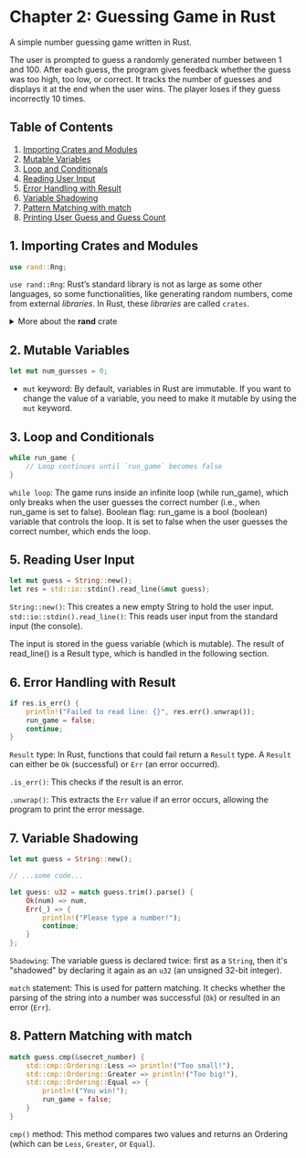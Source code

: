 # Chapter 2: Guessing Game in Rust

A simple number guessing game written in Rust.

The user is prompted to guess a randomly generated number between 1 and 100. After each guess, the program gives feedback whether the guess was too high, too low, or correct. It tracks the number of guesses and displays it at the end when the user wins. The player loses if they guess incorrectly 10 times.

## Table of Contents

1. [Importing Crates and Modules](#1-importing-crates-and-modules)
2. [Mutable Variables](#3-mutable-variables)
3. [Loop and Conditionals](#4-loop-and-conditionals)
4. [Reading User Input](#5-reading-user-input)
5. [Error Handling with Result](#6-error-handling-with-result)
6. [Variable Shadowing](#7-variable-shadowing)
7. [Pattern Matching with match](#8-pattern-matching-with-match)
8. [Printing User Guess and Guess Count](#9-printing-user-guess-and-guess-count)

## 1. Importing Crates and Modules
```rust
use rand::Rng;
```

`use rand::Rng`: Rust’s standard library is not as large as some other languages, so some functionalities, like generating random numbers, come from external *libraries*. In Rust, these *libraries* are called `crates`.

<!-- dropdown with more information about the rand crate -->
<details>
<summary>More about the <b>rand</b> crate</summary>

- The `rand` crate provides randomness, and `Rng` is a trait that enables random number generation. You can add the `rand` crate to your project by adding it to `Cargo.toml`.

    ```toml
    [dependencies]
    rand = "0.8.4"
    ```

- `Rng` is a `trait` provided by the `rand` crate, which includes the necessary methods for generating random numbers. The `gen_range` method is used to generate a random number within a given range.

    ```rust
    let secret_number = rand::thread_rng().gen_range(1..=100);
    ```

<details>
<summary>More about <b>traits</b> in Rust</summary>

For now, let's use `traits` as a way to define shared behavior across different types. It allows you to specify a set of methods that a type must implement. `Traits` are similar to interfaces in other programming languages.

More about `traits` can be found in the official Rust documentation [chapter 10.2](https://doc.rust-lang.org/book/ch10-02-traits.html).

</details>

</details>


## 2. Mutable Variables
```rust
let mut num_guesses = 0;
```

- `mut` keyword: By default, variables in Rust are immutable. If you want to change the value of a variable, you need to make it mutable by using the `mut` keyword.

## 3. Loop and Conditionals
```rust
while run_game {
    // Loop continues until `run_game` becomes false
}
```

`while loop`: The game runs inside an infinite loop (while run_game), which only breaks when the user guesses the correct number (i.e., when run_game is set to false).
Boolean flag: run_game is a bool (boolean) variable that controls the loop. It is set to false when the user guesses the correct number, which ends the loop.

## 5. Reading User Input
```rust
let mut guess = String::new();
let res = std::io::stdin().read_line(&mut guess);
```

`String::new()`: This creates a new empty String to hold the user input.
`std::io::stdin().read_line()`: This reads user input from the standard input (the console).

The input is stored in the guess variable (which is mutable). The result of read_line() is a Result type, which is handled in the following section.

## 6. Error Handling with Result
```rust
if res.is_err() {
    println!("Failed to read line: {}", res.err().unwrap());
    run_game = false;
    continue;
}
```

`Result` type: In Rust, functions that could fail return a `Result` type. A `Result` can either be `Ok` (successful) or `Err` (an error occurred).

`.is_err()`: This checks if the result is an error.

`.unwrap()`: This extracts the `Err` value if an error occurs, allowing the program to print the error message.

## 7. Variable Shadowing
```rust
let mut guess = String::new();

// ...some code...

let guess: u32 = match guess.trim().parse() {
    Ok(num) => num,
    Err(_) => {
        println!("Please type a number!");
        continue;
    }
};
```

`Shadowing`: The variable guess is declared twice: first as a `String`, then it's "shadowed" by declaring it again as an `u32` (an unsigned 32-bit integer).

`match` statement: This is used for pattern matching. It checks whether the parsing of the string into a number was successful (`Ok`) or resulted in an error (`Err`).

## 8. Pattern Matching with match
```rust
match guess.cmp(&secret_number) {
    std::cmp::Ordering::Less => println!("Too small!"),
    std::cmp::Ordering::Greater => println!("Too big!"),
    std::cmp::Ordering::Equal => {
        println!("You win!");
        run_game = false;
    }
}
```

`cmp()` method: This method compares two values and returns an Ordering (which can be `Less`, `Greater`, or `Equal`).
